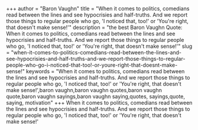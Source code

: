 +++
author = "Baron Vaughn"
title = "When it comes to politics, comedians read between the lines and see hypocrisies and half-truths. And we report those things to regular people who go, 'I noticed that, too!' or 'You're right, that doesn't make sense!'"
description = "the best Baron Vaughn Quote: When it comes to politics, comedians read between the lines and see hypocrisies and half-truths. And we report those things to regular people who go, 'I noticed that, too!' or 'You're right, that doesn't make sense!'"
slug = "when-it-comes-to-politics-comedians-read-between-the-lines-and-see-hypocrisies-and-half-truths-and-we-report-those-things-to-regular-people-who-go-i-noticed-that-too!-or-youre-right-that-doesnt-make-sense!"
keywords = "When it comes to politics, comedians read between the lines and see hypocrisies and half-truths. And we report those things to regular people who go, 'I noticed that, too!' or 'You're right, that doesn't make sense!',baron vaughn,baron vaughn quotes,baron vaughn quote,baron vaughn sayings,baron vaughn saying,quotes, sayings,quote, saying, motivation"
+++
When it comes to politics, comedians read between the lines and see hypocrisies and half-truths. And we report those things to regular people who go, 'I noticed that, too!' or 'You're right, that doesn't make sense!'

